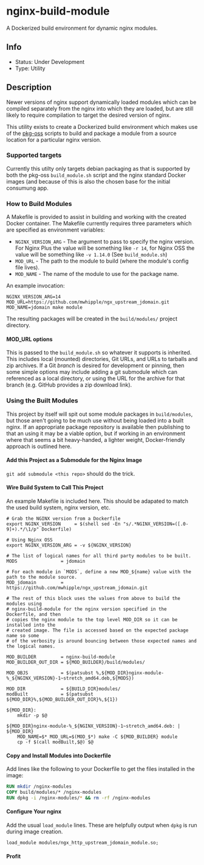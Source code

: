 # nginx-build-module

A Dockerized build environment for dynamic nginx modules.

## Info

- Status: Under Development
- Type: Utility


## Description

Newer versions of nginx support dynamically loaded modules which can
be compiled separately from the nginx into which they are loaded, but
are still likely to require compilation to target the desired version of
nginx.

This utility exists to create a Dockerized build environment which makes use
of the [pkg-oss](http://hg.nginx.org/pkg-oss) scripts to build and package
a module from a source location for a particular nginx version.

### Supported targets

Currently this utilty only targets debian packaging as that is supported by
both the pkg-oss `build_module.sh` script and the nginx standard Docker images
(and because of this is also the chosen base for the initial consumung app.

### How to Build Modules

A Makefile is provided to assist in building and working with the created
Docker container. The Makefile currently requires three parameters which are
specified as environment variables:

- `NGINX_VERSION_ARG` - The argument to pass to specify the nginx version. For Nginx Plus the value will be something like `-r 14`, for Nginx OSS the value will be something like `-v 1.14.0` (See `build_module.sh`)
- `MOD_URL` - The path to the module to build (where the module's config file lives).
- `MOD_NAME` - The name of the module to use for the package name.


An example invocation:

```
NGINX_VERSION_ARG=14 MOD_URL=https://github.com/mwhipple/ngx_upstream_jdomain.git MOD_NAME=jdomain make module
```

The resulting packages will be created in the `build/modules/` project directory.

#### MOD_URL options

This is passed to the `build_module.sh` so whatever it supports is inherited.
This includes local (mounted) directories, Git URLs, and URLs to tarballs and zip
archives. If a Git _branch_ is desired for development or pinning, then some simple
options may include adding a git submodule which can referenced as a local directory,
or using the URL for the archive for that branch (e.g. GitHub provides a zip download
link).

### Using the Built Modules

This project by itself will spit out some module packages in `build/modules`, but those
aren't going to be much use without being loaded into a built nginx. If an appropriate
package repository is available then publishing to that an using it may be a viable
option, but if working in an environment where that seems a bit heavy-handed, a lighter
weight, Docker-friendly approach is outlined here.

#### Add this Project as a Submodule for the Nginx Image

`git add submodule <this repo>` should do the trick.

#### Wire Build System to Call This Project

An example Makefile is included here. This should be adapated to match the
used build system, nginx version, etc.

```make
# Grab the NGINX version from a Dockerfile
export NGINX_VERSION     = $(shell sed -En "s/.*NGINX_VERSION=([.0-9]+).*/\1/p" Dockerfile)

# Using Nginx OSS
export NGINX_VERSION_ARG = -v ${NGINX_VERSION}

# The list of logical names for all third party modules to be built.
MODS                = jdomain

# For each module in `MODS`, define a new MOD_${name} value with the path to the module source.
MOD_jdomain         = https://github.com/mwhipple/ngx_upstream_jdomain.git

# The rest of this block uses the values from above to build the modules using
# nginx-build-module for the nginx version specified in the Dockerfile, and then
# copies the nginx module to the top level MOD_DIR so it can be installed into the
# created image. The file is accessed based on the expected package name so some
# of the verbosity is around bouncing between those expected names and the logical names.

MOD_BUILDER         = nginx-build-module
MOD_BUILDER_OUT_DIR = ${MOD_BUILDER}/build/modules/

MOD_OBJS            = $(patsubst %,${MOD_DIR}nginx-module-%_${NGINX_VERSION}-1~stretch_amd64.deb,${MODS})

MOD_DIR             = ${BUILD_DIR}modules/
modBuilt            = $(patsubst ${MOD_DIR}%,${MOD_BUILDER_OUT_DIR}%,${1})

${MOD_DIR}:
	mkdir -p $@

${MOD_DIR}nginx-module-%_${NGINX_VERSION}-1~stretch_amd64.deb: | ${MOD_DIR} 
	MOD_NAME=$* MOD_URL=$(MOD_$*) make -C ${MOD_BUILDER} module
	cp -f $(call modBuilt,$@) $@
```

#### Copy and Install Modules into Dockerfile

Add lines like the following to your Dockerfile to get the files installed in the image:

```Dockerfile
RUN mkdir /nginx-modules
COPY build/modules/* /nginx-modules
RUN dpkg -i /nginx-modules/* && rm -rf /nginx-modules
```

#### Configure Your nginx

Add the usual `load_module` lines. These are helpfully output when `dpkg` is run
during image creation.

```
load_module modules/ngx_http_upstream_jdomain_module.so;
```

#### Profit
